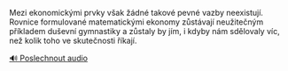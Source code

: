 
Mezi ekonomickými prvky však žádné takové pevné vazby neexistují. Rovnice formulované matematickými ekonomy zůstávají neužitečným příkladem duševní gymnastiky a zůstaly by jím, i kdyby nám sdělovaly víc, než kolik toho ve skutečnosti říkají.

[🔊 Poslechnout audio](/data/7-paragraphs/audio/chapter_63/para_011-Mezi-ekonomickmi-prvky-vak-dn-takov-pevn-va.mp3)
